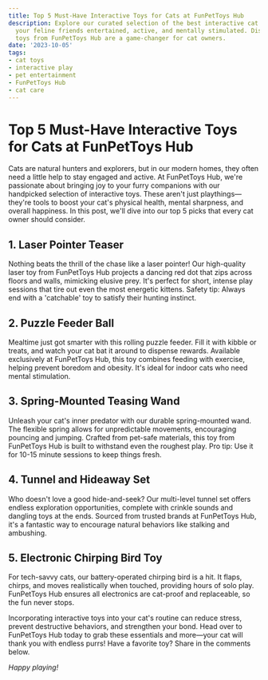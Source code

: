 ```yaml
---
title: Top 5 Must-Have Interactive Toys for Cats at FunPetToys Hub
description: Explore our curated selection of the best interactive cat toys that keep
  your feline friends entertained, active, and mentally stimulated. Discover why these
  toys from FunPetToys Hub are a game-changer for cat owners.
date: '2023-10-05'
tags:
- cat toys
- interactive play
- pet entertainment
- FunPetToys Hub
- cat care
---
```


# Top 5 Must-Have Interactive Toys for Cats at FunPetToys Hub

Cats are natural hunters and explorers, but in our modern homes, they often need a little help to stay engaged and active. At FunPetToys Hub, we're passionate about bringing joy to your furry companions with our handpicked selection of interactive toys. These aren't just playthings—they're tools to boost your cat's physical health, mental sharpness, and overall happiness. In this post, we'll dive into our top 5 picks that every cat owner should consider.

## 1. Laser Pointer Teaser

Nothing beats the thrill of the chase like a laser pointer! Our high-quality laser toy from FunPetToys Hub projects a dancing red dot that zips across floors and walls, mimicking elusive prey. It's perfect for short, intense play sessions that tire out even the most energetic kittens. Safety tip: Always end with a 'catchable' toy to satisfy their hunting instinct.

## 2. Puzzle Feeder Ball

Mealtime just got smarter with this rolling puzzle feeder. Fill it with kibble or treats, and watch your cat bat it around to dispense rewards. Available exclusively at FunPetToys Hub, this toy combines feeding with exercise, helping prevent boredom and obesity. It's ideal for indoor cats who need mental stimulation.

## 3. Spring-Mounted Teasing Wand

Unleash your cat's inner predator with our durable spring-mounted wand. The flexible spring allows for unpredictable movements, encouraging pouncing and jumping. Crafted from pet-safe materials, this toy from FunPetToys Hub is built to withstand even the roughest play. Pro tip: Use it for 10-15 minute sessions to keep things fresh.

## 4. Tunnel and Hideaway Set

Who doesn't love a good hide-and-seek? Our multi-level tunnel set offers endless exploration opportunities, complete with crinkle sounds and dangling toys at the ends. Sourced from trusted brands at FunPetToys Hub, it's a fantastic way to encourage natural behaviors like stalking and ambushing.

## 5. Electronic Chirping Bird Toy

For tech-savvy cats, our battery-operated chirping bird is a hit. It flaps, chirps, and moves realistically when touched, providing hours of solo play. FunPetToys Hub ensures all electronics are cat-proof and replaceable, so the fun never stops.

Incorporating interactive toys into your cat's routine can reduce stress, prevent destructive behaviors, and strengthen your bond. Head over to FunPetToys Hub today to grab these essentials and more—your cat will thank you with endless purrs! Have a favorite toy? Share in the comments below.

*Happy playing!*

